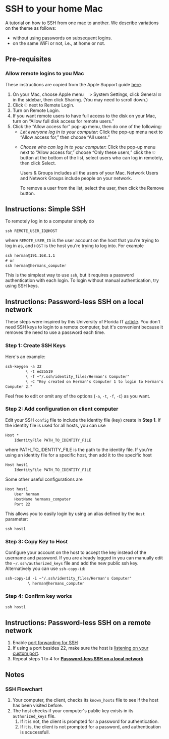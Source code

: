 # SSH to your home Mac

<!-- 
Created: March 12, 2025 at 11:19 AM
Last edited: March 18, 2025 at 11:03 AM
First published: ...
Last published: ...
 -->

A tutorial on how to SSH from one mac to another. We describe variations on the theme as follows:
  -  without using passwords on subsequent logins.
  -  on the same WiFi or not, i.e., at home or not.

## Pre-requisites

### Allow remote logins to you Mac

These instructions are copied from the Apple Support guide [here](https://support.apple.com/lt-lt/guide/mac-help/mchlp1066/mac).

<ol>
    <li>
    On your Mac, choose Apple menu <img src="../images/SharedGlobalArt/IL_AppleLogo_11~dark.png"   width="10" title="" alt="IL_AppleLogo_11~dark"/> > System Settings, click General <img src="../images/SharedGlobalArt/AppIconTopic_General.png" width="10" alt="AppIconTopic_General" /> in the sidebar, then click Sharing. (You may need to scroll down.)
    </li>
    <li>
    Click <img src="../images/SharedGlobalArt/IL_InfoCircle.png" width="10" title="" alt="the Info button"/> next to Remote Login.
    </li>
    <li>
    Turn on Remote Login.
    <li>
    If you want remote users to have full access to the disk on your Mac, turn on “Allow full disk access for remote users.”
    </li>
    <li>
    Click the “Allow access for” pop-up menu, then do one of the following:
        <ul>
            <li>
            <i>Let everyone log in to your computer</i>: Click the pop-up menu next to “Allow access for,” then choose “All users.”
            </li>
            <li>
                <p>
<i>Choose who can log in to your computer</i>: Click the pop-up menu next to “Allow access for,” choose “Only these users,” click the <img src="../images/SharedGlobalArt/IL_InfoCircle.png" width="10" title="" alt="Add"/> button at the bottom of the list, select users who can log in remotely, then click Select.
                </p>
                <p>
Users & Groups includes all the users of your Mac. Network Users and Network Groups include people on your network.
                </p>
                <p>
To remove a user from the list, select the user, then click the Remove button.
                </p>
            </li>
        </ul>
    </li>
</ol>

## Instructions: Simple SSH

To remotely log in to a computer simply do 

```shell
ssh REMOTE_USER_ID@HOST
```

where `REMOTE_USER_ID` is the user account on the host that you're trying to log in as, and `HOST` is the host you're trying to log into. For example

```shell
ssh herman@191.168.1.1
# or
ssh herman@hermans_computer
```

This is the simplest way to use `ssh`, but it requires a password authentication with each login. To login without manual authentication, try using SSH keys.

## Instructions: Password-less SSH on a local network

These steps were inspired by this University of Florida IT [article](https://help.rc.ufl.edu/doc/Using_SSH_Keys_To_Access_HPG). You don't need SSH keys to login to a remote computer, but it's convenient because it removes the need to use a password each time.

### Step 1: Create SSH Keys

Here's an example:

```shell
ssh-keygen -a 32 
         \ -t ed25519
         \ -f ~"/.ssh/identity_files/Herman's Computer"
         \ -C "Key created on Herman's Computer 1 to login to Herman's Computer 2."
```

Feel free to edit or omit any of the options (`-a`, `-t`, `-f`, `-C`) as you want.

### Step 2: Add configuration on client computer

Edit your SSH `config` file to include the identity file (key) create in **Step 1**. If the identity file is used for all hosts, you can use

```text
Host *
    IdentityFile PATH_TO_IDENTITY_FILE
```

where PATH_TO_IDENTITY_FILE is the path to the identity file. If you're using an identity file for a specific host, then add it to the specific host

```text
Host host1
    IdentityFile PATH_TO_IDENTITY_FILE
```

Some other useful configurations are 

```text
Host host1
    User herman
    HostName hermans_computer
    Port 22
```

This allows you to easily login by using an alias defined by the `Host` parameter:

```shell
ssh host1
```

### Step 3: Copy Key to Host

Configure your account on the host to accept the key instead of the username and password. If you are already logged in you can manually edit the `~/.ssh/authorized_keys` file and add the new public ssh key. Alternatively you can use `ssh-copy-id`:

```shell
ssh-copy-id -i ~"/.ssh/identity_files/Herman's Computer"
          \ herman@hermans_computer
```

### Step 4: Confirm key works

```shell
ssh host1
```

## Instructions: Password-less SSH on a remote network

1. Enable [port forwarding for SSH](.%2FPort%20Forwarding.md)
2. If using a port besides 22, make sure the host is [listening on your custom port](.%2FSet%20SSH%20to%20listen%20on%20custom%20ports.md).
3. Repeat steps 1 to 4 for [**Password-less SSH on a local network**](#instructions-password-less-ssh-on-a-local-network)

## Notes

### SSH Flowchart

1. Your computer, the client, checks its `known_hosts` file to see if the host has been visited before.
2. The host checks if your computer's public key exists in its `authorized_keys` file.
   1. If it is not, the client is prompted for a password for authentication.
   2. If it is, the client is not prompted for a password, and authentication is scucessfull.
